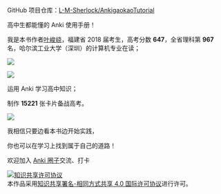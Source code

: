 GitHub 项目仓库：[L-M-Sherlock/AnkigaokaoTutorial](https://github.com/L-M-Sherlock/AnkigaokaoTutorial)

高中生都能懂的 Anki 使用手册！

我是本书作者[叶峻峣](https://www.zhihu.com/people/L.M.Sherlock)，福建省 2018 届考生，高考分数 **647**，全省理科第 **967** 名，哈尔滨工业大学（深圳）的计算机专业在读；

![](.gitbook/assets/TIM截图20180725212035.png)

![](.gitbook/assets/TIM截图20180725211057.png)

运用 Anki 学习高中知识；

制作 **15221** 张卡片备战高考。

![](.gitbook/assets/TIM截图20180829203917.png)

我相信只要边看本书边开始实践，

你也可以在学习上找到属于自己的道路！ 

欢迎加入 [Anki 圈子](https://www.zhihu.com/club/1182973609588469760)交流、打卡

<a rel="license" href="http://creativecommons.org/licenses/by-sa/4.0/"><img alt="知识共享许可协议" style="border-width:0" src="https://i.creativecommons.org/l/by-sa/4.0/88x31.png" /></a><br />本作品采用<a rel="license" href="http://creativecommons.org/licenses/by-sa/4.0/">知识共享署名-相同方式共享 4.0 国际许可协议</a>进行许可。